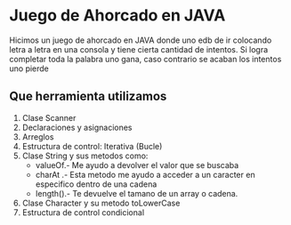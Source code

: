 # Juego de Ahorcado en JAVA

Hicimos un juego de ahorcado en JAVA donde uno edb de ir colocando letra a letra en una consola y tiene cierta cantidad de intentos. Si logra completar toda la palabra uno gana, caso contrario se acaban los intentos uno pierde

## Que herramienta utilizamos

1. Clase Scanner 
2. Declaraciones y asignaciones
3. Arreglos
4. Estructura de control: Iterativa (Bucle)
5. Clase String y sus metodos como:
    - valueOf.- Me ayudo a devolver el valor que se buscaba
    - charAt .- Esta metodo me ayudo a acceder a un caracter en especifico dentro de una cadena
    - length().- Te devuelve el tamano de un array o cadena.
6. Clase Character y su metodo toLowerCase
7. Estructura de control condicional
